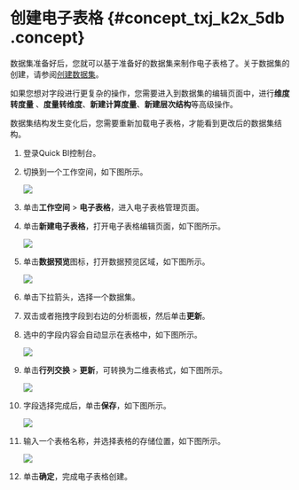 # 创建电子表格 {#concept_txj_k2x_5db .concept}

数据集准备好后，您就可以基于准备好的数据集来制作电子表格了。关于数据集的创建，请参阅[创建数据集](cn.zh-CN/快速入门/数据建模/管理数据集/创建数据集.md#)。

如果您想对字段进行更复杂的操作，您需要进入到数据集的编辑页面中，进行**维度转度量** 、**度量转维度**、**新建计算度量**、**新建层次结构**等高级操作。

数据集结构发生变化后，您需要重新加载电子表格，才能看到更改后的数据集结构。

1.  登录Quick BI控制台。
2.  切换到一个工作空间，如下图所示。

    ![](http://static-aliyun-doc.oss-cn-hangzhou.aliyuncs.com/assets/img/9106/15341423021395_zh-CN.png)

3.  单击**工作空间** \> **电子表格**，进入电子表格管理页面。
4.  单击**新建电子表格**，打开电子表格编辑页面，如下图所示。

    ![](http://static-aliyun-doc.oss-cn-hangzhou.aliyuncs.com/assets/img/9106/15341423031396_zh-CN.png)

5.  单击**数据预览**图标，打开数据预览区域，如下图所示。

    ![](http://static-aliyun-doc.oss-cn-hangzhou.aliyuncs.com/assets/img/9106/15341423031397_zh-CN.png)

6.  单击下拉箭头，选择一个数据集。
7.  双击或者拖拽字段到右边的分析面板，然后单击**更新**。
8.  选中的字段内容会自动显示在表格中，如下图所示。

    ![](http://static-aliyun-doc.oss-cn-hangzhou.aliyuncs.com/assets/img/9106/15341423031398_zh-CN.png)

9.  单击**行列交换** \> **更新**，可转换为二维表格式，如下图所示。

    ![](http://static-aliyun-doc.oss-cn-hangzhou.aliyuncs.com/assets/img/9106/15341423031399_zh-CN.png)

10. 字段选择完成后，单击**保存**，如下图所示。

    ![](http://static-aliyun-doc.oss-cn-hangzhou.aliyuncs.com/assets/img/9106/15341423031400_zh-CN.png)

11. 输入一个表格名称，并选择表格的存储位置，如下图所示。

    ![](http://static-aliyun-doc.oss-cn-hangzhou.aliyuncs.com/assets/img/9106/15341423031401_zh-CN.png)

12. 单击**确定**，完成电子表格创建。


